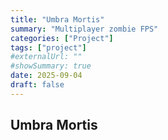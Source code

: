 ```yaml
---
title: "Umbra Mortis"
summary: "Multiplayer zombie FPS"
categories: ["Project"]
tags: ["project"]
#externalUrl: ""
#showSummary: true
date: 2025-09-04
draft: false
---
```


## Umbra Mortis